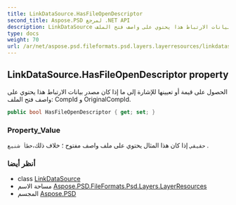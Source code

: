 ```yaml
---
title: LinkDataSource.HasFileOpenDescriptor
second_title: Aspose.PSD لمرجع .NET API
description: LinkDataSource ملكية. الحصول على قيمة أو تعيينها للإشارة إلى ما إذا كان مصدر بيانات الارتباط هذا يحتوي على واصف فتح الملف CompId و OriginalCompId.
type: docs
weight: 70
url: /ar/net/aspose.psd.fileformats.psd.layers.layerresources/linkdatasource/hasfileopendescriptor/
---
```

## LinkDataSource.HasFileOpenDescriptor property

الحصول على قيمة أو تعيينها للإشارة إلى ما إذا كان مصدر بيانات الارتباط هذا يحتوي على واصف فتح الملف: CompId و OriginalCompId.

```csharp
public bool HasFileOpenDescriptor { get; set; }
```

### Property_Value

`حقيقي` إذا كان هذا المثال يحتوي على ملف واصف مفتوح ؛ خلاف ذلك،`خطأ شنيع` .

### أنظر أيضا

* class [LinkDataSource](../)
* مساحة الاسم [Aspose.PSD.FileFormats.Psd.Layers.LayerResources](../../linkdatasource/)
* المجسم [Aspose.PSD](../../../)


